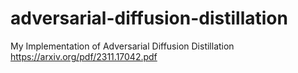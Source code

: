 # adversarial-diffusion-distillation
My Implementation of Adversarial Diffusion Distillation https://arxiv.org/pdf/2311.17042.pdf
